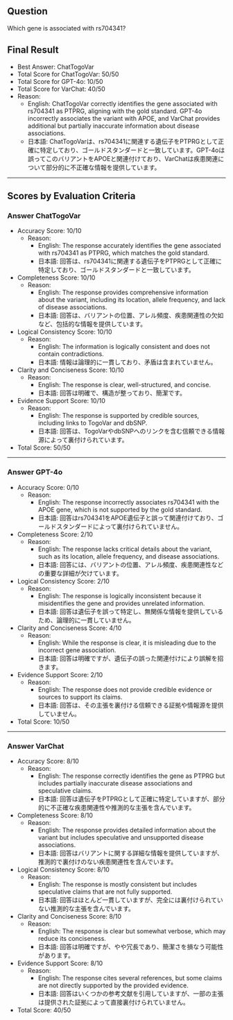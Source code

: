 ## Question

Which gene is associated with rs704341?

## Final Result

- Best Answer: ChatTogoVar
- Total Score for ChatTogoVar: 50/50
- Total Score for GPT-4o: 10/50
- Total Score for VarChat: 40/50
- Reason:
  - English: ChatTogoVar correctly identifies the gene associated with rs704341 as PTPRG, aligning with the gold standard. GPT-4o incorrectly associates the variant with APOE, and VarChat provides additional but partially inaccurate information about disease associations.
  - 日本語: ChatTogoVarは、rs704341に関連する遺伝子をPTPRGとして正確に特定しており、ゴールドスタンダードと一致しています。GPT-4oは誤ってこのバリアントをAPOEと関連付けており、VarChatは疾患関連について部分的に不正確な情報を提供しています。

---

## Scores by Evaluation Criteria

### Answer ChatTogoVar
- Accuracy Score: 10/10
  - Reason: 
    - English: The response accurately identifies the gene associated with rs704341 as PTPRG, which matches the gold standard.
    - 日本語: 回答は、rs704341に関連する遺伝子をPTPRGとして正確に特定しており、ゴールドスタンダードと一致しています。
- Completeness Score: 10/10
  - Reason: 
    - English: The response provides comprehensive information about the variant, including its location, allele frequency, and lack of disease associations.
    - 日本語: 回答は、バリアントの位置、アレル頻度、疾患関連性の欠如など、包括的な情報を提供しています。
- Logical Consistency Score: 10/10
  - Reason: 
    - English: The information is logically consistent and does not contain contradictions.
    - 日本語: 情報は論理的に一貫しており、矛盾は含まれていません。
- Clarity and Conciseness Score: 10/10
  - Reason: 
    - English: The response is clear, well-structured, and concise.
    - 日本語: 回答は明確で、構造が整っており、簡潔です。
- Evidence Support Score: 10/10
  - Reason: 
    - English: The response is supported by credible sources, including links to TogoVar and dbSNP.
    - 日本語: 回答は、TogoVarやdbSNPへのリンクを含む信頼できる情報源によって裏付けられています。
- Total Score: 50/50

---

### Answer GPT-4o
- Accuracy Score: 0/10
  - Reason: 
    - English: The response incorrectly associates rs704341 with the APOE gene, which is not supported by the gold standard.
    - 日本語: 回答はrs704341をAPOE遺伝子と誤って関連付けており、ゴールドスタンダードによって裏付けられていません。
- Completeness Score: 2/10
  - Reason: 
    - English: The response lacks critical details about the variant, such as its location, allele frequency, and disease associations.
    - 日本語: 回答には、バリアントの位置、アレル頻度、疾患関連性などの重要な詳細が欠けています。
- Logical Consistency Score: 2/10
  - Reason: 
    - English: The response is logically inconsistent because it misidentifies the gene and provides unrelated information.
    - 日本語: 回答は遺伝子を誤って特定し、無関係な情報を提供しているため、論理的に一貫していません。
- Clarity and Conciseness Score: 4/10
  - Reason: 
    - English: While the response is clear, it is misleading due to the incorrect gene association.
    - 日本語: 回答は明確ですが、遺伝子の誤った関連付けにより誤解を招きます。
- Evidence Support Score: 2/10
  - Reason: 
    - English: The response does not provide credible evidence or sources to support its claims.
    - 日本語: 回答は、その主張を裏付ける信頼できる証拠や情報源を提供していません。
- Total Score: 10/50

---

### Answer VarChat
- Accuracy Score: 8/10
  - Reason: 
    - English: The response correctly identifies the gene as PTPRG but includes partially inaccurate disease associations and speculative claims.
    - 日本語: 回答は遺伝子をPTPRGとして正確に特定していますが、部分的に不正確な疾患関連性や推測的な主張を含んでいます。
- Completeness Score: 8/10
  - Reason: 
    - English: The response provides detailed information about the variant but includes speculative and unsupported disease associations.
    - 日本語: 回答はバリアントに関する詳細な情報を提供していますが、推測的で裏付けのない疾患関連性を含んでいます。
- Logical Consistency Score: 8/10
  - Reason: 
    - English: The response is mostly consistent but includes speculative claims that are not fully supported.
    - 日本語: 回答はほとんど一貫していますが、完全には裏付けられていない推測的な主張を含んでいます。
- Clarity and Conciseness Score: 8/10
  - Reason: 
    - English: The response is clear but somewhat verbose, which may reduce its conciseness.
    - 日本語: 回答は明確ですが、やや冗長であり、簡潔さを損なう可能性があります。
- Evidence Support Score: 8/10
  - Reason: 
    - English: The response cites several references, but some claims are not directly supported by the provided evidence.
    - 日本語: 回答はいくつかの参考文献を引用していますが、一部の主張は提供された証拠によって直接裏付けられていません。
- Total Score: 40/50
